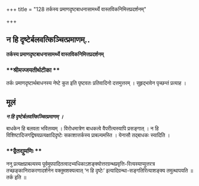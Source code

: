 +++
title = "128 तर्कस्य प्रमाणदृष्टबाधनासामर्थ्ये वास्तविकनिमित्तप्रदर्शनम्"

+++


## न हि दृष्टेर्बलवत्किञ्चित्प्रमाणम्..

**तर्कस्य प्रमाणदृष्टबाधनासामर्थ्ये वास्तविकनिमित्तप्रदर्शनम्**

### **श्रीमज्जयतीर्थटीका **

तर्कः प्रमाणदृष्टार्थबाधनस्य नेष्टे कुत इति पृष्टवतः प्रतिवादिनो दत्तमुत्तरम् । सुहृद्भावेन पृच्छन्तं प्रत्याह ।

## **मूलं**

***न हि दृष्टेर्बलवत्किञ्चित्प्रमाणम् ।***

बाधकेन हि बलवता भवितव्यम् । विरोधमात्रेण बाधकत्वे वैपरीत्यस्यापि प्रसङ्गात् । न हि विशिष्टादिजगद्विषयप्रत्यक्षादिदृष्टेः सकाशात्तर्कस्य प्राबल्यमस्ति । येनासौ तद्बाधकः स्यादिति ।

### **द्वैतद्युमणिः **

ननु प्रत्यक्षप्राबल्यस्य पूर्वमुपपादितत्वादभ्यधिकाऽशङ्क्योत्तरग्रन्थप्रवृत्ति-रित्यस्याप्युत्तरत्र तच्छङ्कानिराकरणादर्शनेन वक्तुमशक्यत्वात् ‘न हि दृष्टेः’ इत्यादिग्रन्था-सङ्गतिरित्याशङ्क्य तमुत्थापयति ॥ तर्क इति ॥

